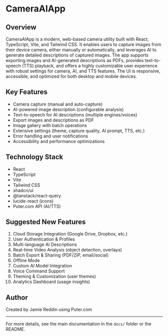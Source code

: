# CameraAIApp

## Overview
CameraAIApp is a modern, web-based camera utility built with React, TypeScript, Vite, and Tailwind CSS. It enables users to capture images from their device camera, either manually or automatically, and leverages AI to generate detailed descriptions of captured images. The app supports exporting images and AI-generated descriptions as PDFs, provides text-to-speech (TTS) playback, and offers a highly customizable user experience with robust settings for camera, AI, and TTS features. The UI is responsive, accessible, and optimized for both desktop and mobile devices.

## Key Features
- Camera capture (manual and auto-capture)
- AI-powered image description (configurable analysis)
- Text-to-speech for AI descriptions (multiple engines/voices)
- Export images and descriptions as PDF
- Image gallery with batch operations
- Extensive settings (theme, capture quality, AI prompt, TTS, etc.)
- Error handling and user notifications
- Accessibility and performance optimizations

## Technology Stack
- React
- TypeScript
- Vite
- Tailwind CSS
- shadcn/ui
- @tanstack/react-query
- lucide-react (icons)
- Puter.com API (AI/TTS)

## Suggested New Features
1. Cloud Storage Integration (Google Drive, Dropbox, etc.)
2. User Authentication & Profiles
3. Multi-language AI Descriptions
4. Real-time Video Analysis (object detection, overlays)
5. Batch Export & Sharing (PDF/ZIP, email/social)
6. Offline Mode
7. Custom AI Model Integration
8. Voice Command Support
9. Theming & Customization (user themes)
10. Analytics Dashboard (usage insights)

## Author
Created by Jamie Reddin using Puter.com

---
For more details, see the main documentation in the `docs/` folder or the README.